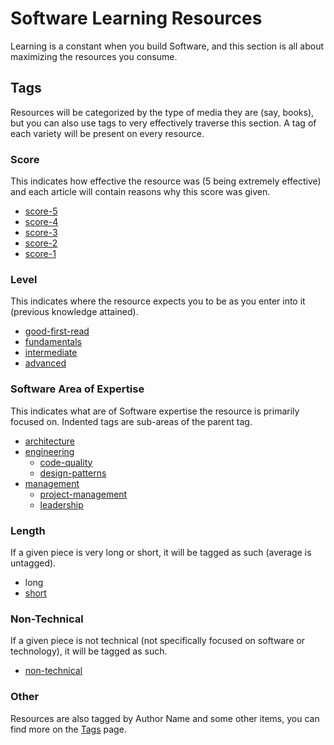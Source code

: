 # Software Learning Resources

Learning is a constant when you build Software, and this section is all about maximizing the resources you consume.

## Tags

Resources will be categorized by the type of media they are (say, books), but you can also use tags to very effectively traverse this section. A tag of each variety will be present on every resource.

### Score

This indicates how effective the resource was (5 being extremely effective) and each article will contain reasons why this score was given.

-   [score-5](/resources/tags/score-5)
-   [score-4](/resources/tags/score-4)
-   [score-3](/resources/tags/score-3)
-   [score-2](/resources/tags/score-2)
-   [score-1](/resources/tags/score-1)

### Level

This indicates where the resource expects you to be as you enter into it (previous knowledge attained).

-   [good-first-read](/resources/tags/good-first-read)
-   [fundamentals](/resources/tags/fundamentals)
-   [intermediate](/resources/tags/intermediate)
-   [advanced](/resources/tags/advanced)

### Software Area of Expertise

This indicates what are of Software expertise the resource is primarily focused on. Indented tags are sub-areas of the parent tag.

-   [architecture](/resources/tags/architecture)
-   [engineering](/resources/tags/engineering)
    -   [code-quality](/resources/tags/code-quality)
    -   [design-patterns](/resources/tags/design-patterns)
-   [management](/resources/tags/management)
    -   [project-management](/resources/tags/project-management)
    -   [leadership](/resources/tags/leadership)

### Length

If a given piece is very long or short, it will be tagged as such (average is untagged).

-   long
-   [short](/resources/tags/short)

### Non-Technical

If a given piece is not technical (not specifically focused on software or technology), it will be tagged as such.

-   [non-technical](/resources/tags/non-technical)

### Other

Resources are also tagged by Author Name and some other items, you can find more on the [Tags](/resources/tags) page.
